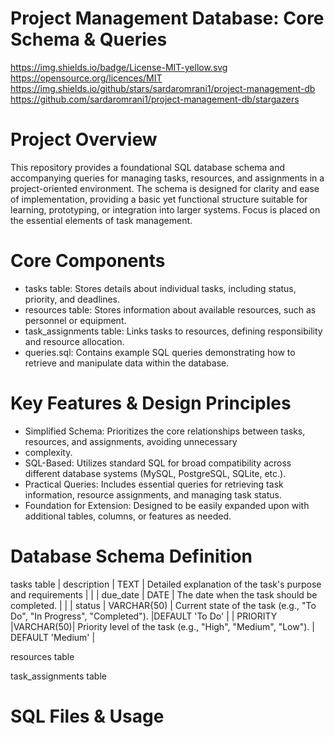 # Project Management Database: Core Schema & Queries

https://img.shields.io/badge/License-MIT-yellow.svg
https://opensource.org/licences/MIT
https://img.shields.io/github/stars/sardaromrani1/project-management-db
https://github.com/sardaromrani1/project-management-db/stargazers

# Project Overview
This repository provides a foundational SQL database schema and accompanying queries for managing tasks, resources, and
assignments in a project-oriented environment. The schema is designed for clarity and ease of implementation, providing 
a basic yet functional structure suitable for learning, prototyping, or integration into larger systems. Focus is placed
on the essential elements of task management.

# Core Components
* tasks table: Stores details about individual tasks, including status, priority, and deadlines.
* resources table: Stores information about available resources, such as personnel or equipment.
* task_assignments table: Links tasks to resources, defining responsibility and resource allocation.
* queries.sql: Contains example SQL queries demonstrating how to retrieve and manipulate data within the database.

# Key Features & Design Principles
* Simplified Schema: Prioritizes the core relationships between tasks, resources, and assignments, avoiding unnecessary
* complexity.
* SQL-Based: Utilizes standard SQL for broad compatibility across different database systems (MySQL, PostgreSQL, SQLite,
  etc.).
* Practical Queries: Includes essential queries for retrieving task information, resource assignments, and managing task
  status.
* Foundation for Extension: Designed to be easily expanded upon with additional tables, columns, or features as needed.

# Database Schema Definition
tasks table
| description | TEXT | Detailed explanation of the task's purpose and requirements |    |
| due_date | DATE | The date when the task should be completed. |    |
| status | VARCHAR{50) | Current state of the task (e.g., "To Do", "In Progress", "Completed"). |DEFAULT 'To Do'  |
| PRIORITY |VARCHAR(50)| Priority level of the task (e.g., "High", "Medium", "Low"). | DEFAULT 'Medium'  |

resources table

task_assignments table

# SQL Files & Usage

